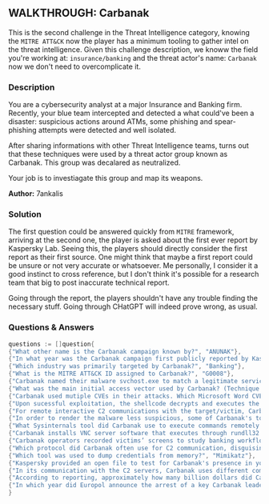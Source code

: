 ## WALKTHROUGH: Carbanak

This is the second challenge in the Threat Intelligence category, knowing the `MITRE ATT&CK` now the player has a minimum tooling to gather intel on the threat intelligence. 
Given this challenge description, we knoww the field you're working at: `insurance/banking` and the threat actor's name: `Carbanak` now we don't need to overcomplicate it.

### Description 

You are a cybersecurity analyst at a major Insurance and Banking firm. Recently, your blue team intercepted and detected a what could've been a disaster: suspicious actions around ATMs, some phishing and spear-phishing attempts were detected and well isolated.

After sharing informations with other Threat Intelligence teams, turns out that these techniques were used by a threat actor group known as Carbanak. This group was decalared as neutralized. 

Your job is to investiagate this group and map its weapons. 

**Author:** 7ankalis


### Solution 

The first question could be answered quickly from `MITRE` framework, arriving at the second one, the player is asked about the first ever report by Kaspersky Lab. Seeing this, the players should directly consider the first report as their first source. One might think that maybe a first report could be unsure or not very accurate or whatsoever. Me personally, I consider it a good instinct to cross reference, but I don't think it's possible for a research team that big to post inaccurate technical report. 

Going through the report, the players shouldn't have any trouble finding the necessary stuff. Going through CHatGPT will indeed prove wrong, as usual. 


### Questions & Answers 


```Go 
questions := []question{
{"What other name is the Carbanak campaign known by?", "ANUNAK"},
{"In what year was the Carbanak campaign first publicly reported by Kaspersky Lab?", "2015"},
{"Which industry was primarily targeted by Carbanak?", "Banking"},
{"What is the MITRE ATT&CK ID assigned to Carbanak?", "G0008"},
{"Carbanak named their malware svchost.exe to match a legitimate service name. What is the ID of this technique?", "T1036.005"},
{"What was the main initial access vector used by Carbanak? (Technique ID)", "T1566.001"},
{"Carbanak used mutiple CVEs in their attacks. Which Microsoft Word CVE was exploited? (format: CVE-YYYY-NNNN)", "CVE-2014-1761"},
{"Upon sucessful exploitation, the shellcode decrypts and executes the backdoor. What is the backdoor's name?", "Carbanak"},
{"For remote interactive C2 communications with the target/victim, Carbanak used legitimate tools like TeamViewer. What is this technique's ID?", "T1219"},
{"In order to render the malware less suspicious, some of Carbanak's tools were signed. What is the MD5 hash of their PAExec-6980-PB-FS-01.ex_", "86A5C466947A6A84554843D852478248"},
{"What Sysinternals tool did Carbanak use to execute commands remotely across hosts?", "PsExec"},
{"Carbanak installs VNC server software that executes through rundll32. For this SAME TECHNIQUE, Lazarus group abused another legit Windows executable. What is its name? Example: tool.exe", "wuauclt.exe"},
{"Carbanak operators recorded victims’ screens to study banking workflows. What MITRE TACTIC NAME does this fall under? Tactic NOT technique!", "Collection"},
{"Which protocol did Carbanak often use for C2 communication, disguising it as normal traffic?", "HTTP"},
{"Which tool was used to dump credentials from memory?", "Mimikatz"},
{"Kaspersky provided an open file to test for Carbanak's presence in your network. What is the extension of this file? Examples: .pdf, .txt..etc", ".ioc"},
{"In its communication with the C2 servers, Carbanak uses different commands. One of which changes the C2 server. What is this command. Examples: change, change_sv..etc", "server"},
{"According to reporting, approximately how many billion dollars did Carbanak steal worldwide? (in USD) Just submit a number", "1"},
{"In which year did Europol announce the arrest of a key Carbanak leader?", "2018"},
}
